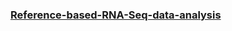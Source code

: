 ### [Reference-based-RNA-Seq-data-analysis](https://docs.google.com/presentation/d/1UaY54EvLoulL6iJAfnyfvJuAk-tOMcoMeu3XLUIDTJw/edit?usp=sharing)
